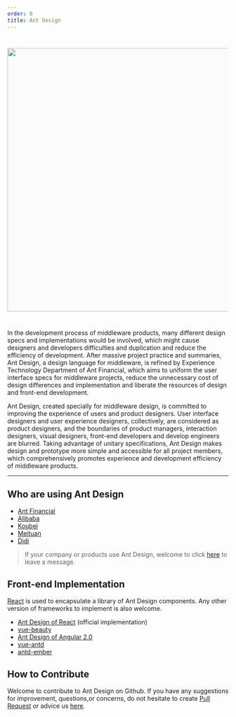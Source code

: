 ```yaml
---
order: 0
title: Ant Design
---
```


<div style="text-align:center;background:#FBFBFB;margin:40px 0;">
  <img style="width: 600px" src="https://os.alipayobjects.com/rmsportal/mgesTPFxodmIwpi.png">
</div>

In the development process of middleware products, many different design specs and implementations would be involved, which might cause designers and developers difficulties and duplication and reduce the efficiency of development. After massive project practice and summaries, Ant Design, a design language for middleware, is refined by Experience Technology Department of Ant Financial, which aims to uniform the user interface specs for middleware projects, reduce the unnecessary cost of design differences and implementation and liberate the resources of design and front-end development.

Ant Design, created specially for middleware design, is committed to improving the experience of users and product designers. User interface designers and user experience designers, collectively, are considered as product designers, and the boundaries of product managers, interaction designers, visual designers, front-end developers and develop engineers are blurred. Taking advantage of unitary specifications, Ant Design makes design and prototype more simple and accessible for all project members, which comprehensively  promotes experience and development efficiency of middleware products.

---

## Who are using Ant Design

- [Ant Financial](http://www.antgroup.com/index.htm?locale=en_US)
- [Alibaba](http://www.alibaba.com/)
- [Koubei](http://www.koubei.com/)
- [Meituan](http://www.meituan.com)
- [Didi](http://www.xiaojukeji.com/)

> If your company or products use Ant Design, welcome to click [here](https://github.com/ant-design/ant-design/issues/477) to leave a message.

## Front-end Implementation

[React](http://facebook.github.io/react/) is used to encapsulate a library of Ant Design components. Any other version of frameworks to implement is also welcome.

- [Ant Design of React](/docs/react/introduce) (official implementation)
- <div class="outside-link"><a href="https://github.com/FE-Driver/vue-beauty" target="_blank">vue-beauty</a></div>
- <div class="outside-link internal"><a href="http://naza.alibaba.net" target="_blank">Ant Design of Angular 2.0</a></div>
- <div class="outside-link"><a href="https://github.com/okoala/vue-antd" target="_blank">vue-antd</a></div>
- <div class="outside-link"><a href="https://github.com/idcos/antd-ember" target="_blank">antd-ember</a></div>

## How to Contribute

Welcome to contribute to Ant Design on Github. If you have any suggestions for improvement, questions,or concerns, do not hesitate to create [Pull Request](https://github.com/ant-design/ant-design/pulls) or advice us [here](https://github.com/ant-design/ant-design/issues).
